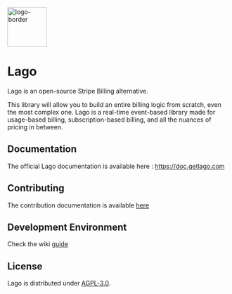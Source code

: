 
<img width="90" alt="logo-border" src="https://user-images.githubusercontent.com/4368535/171373585-2e44e228-9f84-4c35-aacf-9811af7359ea.png">

# Lago

Lago is an open-source Stripe Billing alternative.

This library will allow you to build an entire billing logic from scratch, even the most complex one. Lago is a real-time event-based library made for usage-based billing, subscription-based billing, and all the nuances of pricing in between.

## Documentation

The official Lago documentation is available here : https://doc.getlago.com

## Contributing

The contribution documentation is available [here](https://github.com/getlago/lago/blob/main/CONTRIBUTING.md)

## Development Environment

Check the wiki [guide](https://github.com/getlago/lago/wiki/Development-Environment)

## License

Lago is distributed under [AGPL-3.0](LICENSE).
